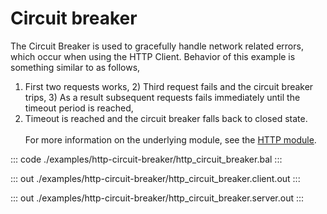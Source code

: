 # Circuit breaker

The Circuit Breaker is used to gracefully handle network related errors, which occur when using the HTTP Client. Behavior of this example is something similar to as follows,
1) First two requests works, 2) Third request fails and the circuit breaker trips, 3) As a result subsequent requests fails immediately until the timeout period is reached,
4) Timeout is reached and the circuit breaker falls back to closed state. <br/><br/>
For more information on the underlying module, 
see the [HTTP module](https://docs.central.ballerina.io/ballerina/http/latest/).

::: code ./examples/http-circuit-breaker/http_circuit_breaker.bal :::

::: out ./examples/http-circuit-breaker/http_circuit_breaker.client.out :::

::: out ./examples/http-circuit-breaker/http_circuit_breaker.server.out :::